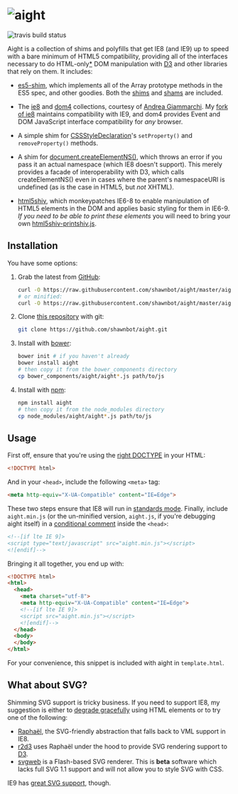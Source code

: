 # <img alt="aight" src="https://raw.github.com/shawnbot/aight/master/assets/aight.png">

<img src="https://travis-ci.org/shawnbot/aight.svg" alt="travis build status">

Aight is a collection of shims and polyfills that get IE8 (and IE9) up to speed
with a bare minimum of HTML5 compatibility, providing all of the interfaces
necessary to do HTML-only[*](#svg) DOM manipulation with [D3](http://d3js.org)
and other libraries that rely on them. It includes:

* [es5-shim](https://github.com/kriskowal/es5-shim), which implements all of
  the Array prototype methods in the ES5 spec, and other goodies. Both the
  [shims](https://github.com/es-shims/es5-shim#shims) and
  [shams](https://github.com/es-shims/es5-shim#shams) are included.

* The [ie8](https://github.com/WebReflection/ie8) and
  [dom4](https://github.com/WebReflection/dom4) collections, courtesy of
  [Andrea Giammarchi](https://github.com/WebReflection). My
  [fork of ie8](https://github.com/shawnbot/ie8/tree/ie9) maintains
  compatibility with IE9, and dom4 provides Event and DOM JavaScript interface
  compatibility for *any* browser.

* A simple shim for
  [CSSStyleDeclaration](http://www.w3.org/TR/DOM-Level-2-Style/css.html#CSS-CSSStyleDeclaration)'s
  `setProperty()` and `removeProperty()` methods.

* A shim for [document.createElementNS()](http://www.w3.org/TR/DOM-Level-2-Core/core.html#ID-DocCrElNS),
  which throws an error if you pass it an actual namespace (which IE8 doesn't
  support). This merely provides a facade of interoperability with D3, which
  calls createElementNS() even in cases where the parent's namespaceURI is
  undefined (as is the case in HTML5, but *not* XHTML).

* [html5shiv](https://github.com/aFarkas/html5shiv/), which monkeypatches IE6-8
  to enable manipulation of HTML5 elements in the DOM and applies basic styling
  for them in IE6-9. *If you need to be able to print these elements* you will
  need to bring your own
  [html5shiv-printshiv.js](https://github.com/aFarkas/html5shiv/#html5shiv-printshivjs).

## Installation
You have some options:

1. Grab the latest from [GitHub](https://github.com/shawnbot/aight):
    ```sh
    curl -O https://raw.githubusercontent.com/shawnbot/aight/master/aight.js
    # or minified:
    curl -O https://raw.githubusercontent.com/shawnbot/aight/master/aight.min.js
    ```

1. Clone [this repository](https://github.com/shawnbot/aight) with git:
    ```sh
    git clone https://github.com/shawnbot/aight.git
    ```

1. Install with [bower](http://bower.io/):
    ```sh
    bower init # if you haven't already
    bower install aight
    # then copy it from the bower_components directory
    cp bower_components/aight/aight*.js path/to/js
    ```

1. Install with [npm](https://www.npmjs.com/package/aight):
    ```sh
    npm install aight
    # then copy it from the node_modules directory
    cp node_modules/aight/aight*.js path/to/js
    ```

## Usage
First off, ensure that you're using the [right
DOCTYPE](http://ejohn.org/blog/html5-doctype/) in your HTML:

```html
<!DOCTYPE html>
```

And in your `<head>`, include the following `<meta>` tag:

```html
<meta http-equiv="X-UA-Compatible" content="IE=Edge">
```

These two steps ensure that IE8 will run in [standards
mode](http://en.wikipedia.org/wiki/Internet_Explorer_8#Standards_mode).
Finally, include `aight.min.js` (or the un-minified version, `aight.js`, if
you're debugging aight itself) in a [conditional
comment](http://www.quirksmode.org/css/condcom.html) inside the `<head>`:

```html
<!--[if lte IE 9]>
<script type="text/javascript" src="aight.min.js"></script>
<![endif]-->
```

Bringing it all together, you end up with:

```html
<!DOCTYPE html>
<html>
  <head>
    <meta charset="utf-8">
    <meta http-equiv="X-UA-Compatible" content="IE=Edge">
    <!--[if lte IE 9]>
    <script src="aight.min.js"></script>
    <![endif]-->
  </head>
  <body>
  </body>
</html>
```

For your convenience, this snippet is included with aight in `template.html`.

## What about SVG? <a name="svg"></a>
Shimming SVG support is tricky business. If you need to support IE8, my
suggestion is either to [degrade gracefully](https://www.google.com/search?q=graceful%20degradation)
using HTML elements or to try one of the following:

- [Raphaël](http://raphaeljs.com/), the SVG-friendly abstraction that falls
  back to VML support in IE8.
- [r2d3](https://github.com/mhemesath/r2d3/) uses Raphaël under the hood to
  provide SVG rendering support to [D3](http://d3js.org).
- [svgweb](https://code.google.com/p/svgweb/) is a Flash-based SVG renderer.
  This is **beta** software which lacks full SVG 1.1 support and will not allow
  you to style SVG with CSS.

IE9 has [great SVG support](http://blogs.msdn.com/b/ie/archive/2010/03/18/svg-in-ie9-roadmap.aspx),
though.
